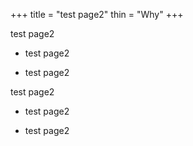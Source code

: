 +++
title = "test page2"
thin = "Why"
+++


test page2

* test page2

* test page2

test page2

* test page2

* test page2


